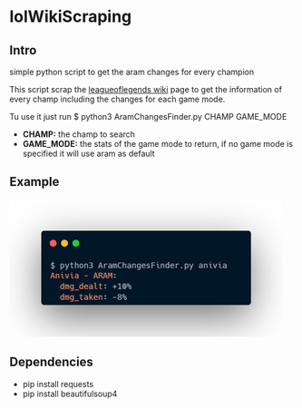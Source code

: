 # lolWikiScraping

## Intro
simple python script to get the aram changes for every champion

This script scrap the [leagueoflegends wiki](https://leagueoflegends.fandom.com/wiki/Module:ChampionData/data) page to get the information of every champ including the changes for each game mode.

Tu use it just run $ python3 AramChangesFinder.py CHAMP GAME_MODE
* **CHAMP:** the champ to search
* **GAME_MODE:** the stats of the game mode to return, if no game mode is specified it will use aram as default

## Example
![Example](Images\Use_example.png)

## Dependencies

* pip install requests   
* pip install beautifulsoup4
